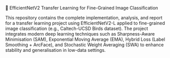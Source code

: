 🦅 EfficientNetV2 Transfer Learning for Fine-Grained Image Classification

This repository contains the complete implementation, analysis, and report for a transfer learning project using EfficientNetV2-L applied to fine-grained image classification (e.g., Caltech-UCSD Birds dataset). The project integrates modern deep learning techniques such as Sharpness-Aware Minimisation (SAM), Exponential Moving Average (EMA), Hybrid Loss (Label Smoothing + ArcFace), and Stochastic Weight Averaging (SWA) to enhance stability and generalisation in low-data settings.

